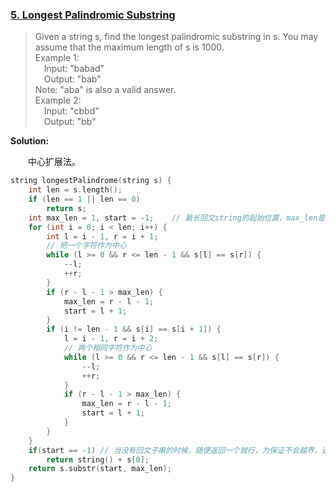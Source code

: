 ### [5. Longest Palindromic Substring](https://leetcode.com/problems/longest-palindromic-substring/)
> Given a string s, find the longest palindromic substring in s. You may assume that the maximum length of s is 1000.\
> Example 1:\
> &emsp;Input: "babad"\
> &emsp;Output: "bab"\
> Note: "aba" is also a valid answer.\
> Example 2:\
> &emsp;Input: "cbbd"\
> &emsp;Output: "bb"

**Solution:**

&emsp;&emsp;中心扩展法。
```cpp
string longestPalindrome(string s) {
    int len = s.length();
    if (len == 1 || len == 0)
        return s;
    int max_len = 1, start = -1;    // 最长回文string的起始位置，max_len是最长回文长度
    for (int i = 0; i < len; i++) {
        int l = i - 1, r = i + 1;
        // 把一个字符作为中心
        while (l >= 0 && r <= len - 1 && s[l] == s[r]) {
            --l;
            ++r;
        }
        if (r - l - 1 > max_len) {
            max_len = r - l - 1;
            start = l + 1;
        }
        if (i != len - 1 && s[i] == s[i + 1]) {
            l = i - 1, r = i + 2;
            // 两个相同字符作为中心
            while (l >= 0 && r <= len - 1 && s[l] == s[r]) {
                --l;
                ++r;
            }
            if (r - l - 1 > max_len) {
                max_len = r - l - 1;
                start = l + 1;
            }
        }
    }
    if(start == -1) // 当没有回文子串的时候，随便返回一个就行，为保证不会越界，返回第一个就行
        return string() + s[0];
    return s.substr(start, max_len);
}
```
